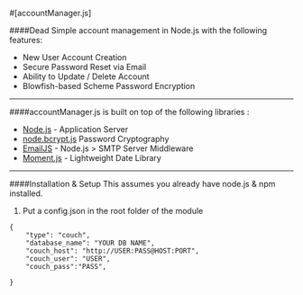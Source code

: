 #[accountManager.js]

####Dead Simple account management in Node.js with the following features:

* New User Account Creation
* Secure Password Reset via Email
* Ability to Update / Delete Account
* Blowfish-based Scheme Password Encryption

***

####accountManager.js is built on top of the following libraries :

* [Node.js](http://nodejs.org/) - Application Server
* [node.bcrypt.js](https://github.com/ncb000gt/node.bcrypt.js/) Password Cryptography
* [EmailJS](http://github.com/eleith/emailjs) - Node.js > SMTP Server Middleware
* [Moment.js](http://momentjs.com/) - Lightweight Date Library

***

####Installation & Setup
This assumes you already have node.js & npm installed.  

1) Put a config.json in the root folder of the module 
```
{
	"type": "couch",
	"database_name": "YOUR DB NAME",
	"couch_host": "http://USER:PASS@HOST:PORT",
  	"couch_user": "USER",
  	"couch_pass":"PASS",

}
```
